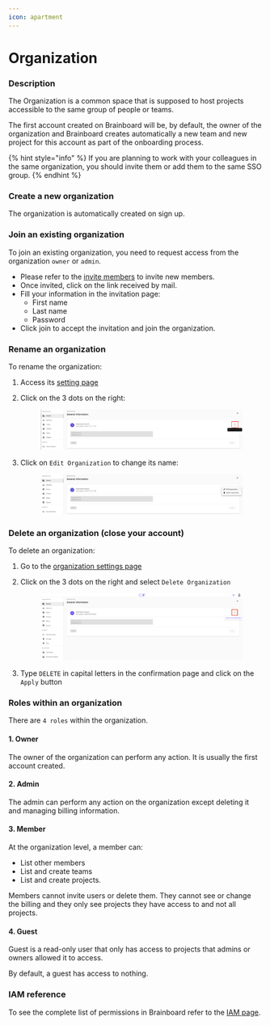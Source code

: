 ```yaml
---
icon: apartment
---
```


# Organization

### Description

The Organization is a common space that is supposed to host projects accessible to the same group of people or teams.

The first account created on Brainboard will be, by default, the owner of the organization and Brainboard creates automatically a new team and new project for this account as part of the onboarding process.

{% hint style="info" %}
If you are planning to work with your colleagues in the same organization, you should invite them or add them to the same SSO group.
{% endhint %}

### Create a new organization

The organization is automatically created on sign up.

### Join an existing organization

To join an existing organization, you need to request access from the organization `owner` or `admin`.

* Please refer to the [invite members](https://gitlab.com/brainboard/brainboard/-/blob/main/account-billing/invite-members/README.md) to invite new members.
* Once invited, click on the link received by mail.
* Fill your information in the invitation page:
  * First name
  * Last name
  * Password
* Click join to accept the invitation and join the organization.

### Rename an organization

To rename the organization:

1. Access its [setting page](https://app.brainboard.co/settings/general)
2.  Click on the 3 dots on the right:&#x20;

    <figure><img src="../.gitbook/assets/organization-setting-page.png" alt=""><figcaption></figcaption></figure>
3.  Click on `Edit Organization` to change its name:&#x20;

    <figure><img src="../.gitbook/assets/organization-setting-page-modal.png" alt=""><figcaption></figcaption></figure>

### Delete an organization (close your account)

To delete an organization:

1. Go to the [organization settings page](https://app.brainboard.co/settings/general)
2.  Click on the 3 dots on the right and select `Delete Organization`&#x20;

    <figure><img src="../.gitbook/assets/delete-orga.png" alt=""><figcaption></figcaption></figure>
3. Type `DELETE` in capital letters in the confirmation page and click on the `Apply` button

### Roles within an organization

There are `4 roles` within the organization.

#### 1. Owner

The owner of the organization can perform any action. It is usually the first account created.

#### 2. Admin

The admin can perform any action on the organization except deleting it and managing billing information.

#### 3. Member

At the organization level, a member can:

* List other members
* List and create teams
* List and create projects.

Members cannot invite users or delete them. They cannot see or change the billing and they only see projects they have access to and not all projects.

#### 4. Guest

Guest is a read-only user that only has access to projects that admins or owners allowed it to access.

By default, a guest has access to nothing.

### IAM reference

To see the complete list of permissions in Brainboard refer to the [IAM page](broken-reference).
